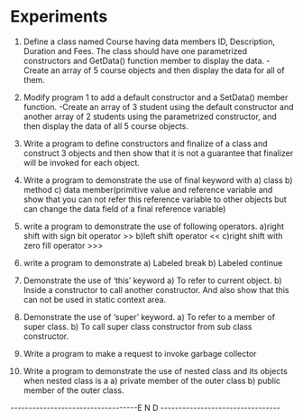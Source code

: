# Experiments


1. Define a class named Course having data members ID, Description, Duration
and Fees. The class should have one parametrized constructors and GetData()
function member to display the data.
-Create an array of 5 course objects and then display the data for all
of them.

2. Modify program 1 to add a default constructor and a SetData() member
function.
-Create an array of 3 student using the default constructor and another
array of 2 students using the parametrized constructor, and then display
the data of all 5 course objects.

3. Write a program to define constructors and finalize of a class and
construct 3 objects and then show that it is not a guarantee that finalizer
will be invoked for each object.

4. Write a program to demonstrate the use of final keyword with
a) class
b) method
c) data member(primitive value and reference variable and show that you
can not refer this reference variable to other objects but can change
the data field of a final reference variable)

5. write a program to demonstrate the use of following operators.
a)right shift with sign bit operator >>
b)left shift operator <<
c)right shift with zero fill operator >>>

6. write a program to demonstrate
a) Labeled break
b) Labeled continue

7. Demonstrate the use of ‘this’ keyword
a) To refer to current object.
b) Inside a constructor to call another constructor.
And also show that this can not be used in static context area.

8. Demonstrate the use of ‘super’ keyword.
a) To refer to a member of super class.
b) To call super class constructor from sub class constructor.

9. Write a program to make a request to invoke garbage collector

10. Write a program to demonstrate the use of nested class and its objects
when nested class is a
a) private member of the outer class
b) public member of the outer class.

-----------------------------------E N D ---------------------------------
